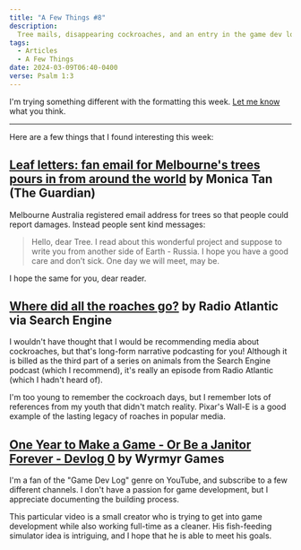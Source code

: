 ```yaml
---
title: "A Few Things #8"
description:
  Tree mails, disappearing cockroaches, and an entry in the game dev log genre
tags:
  - Articles
  - A Few Things
date: 2024-03-09T06:40-0400
verse: Psalm 1:3
---
```


I'm trying something different with the formatting this week.
[Let me know](mailto:sean@seanmcp.com) what you think.

---

Here are a few things that I found interesting this week:

## [Leaf letters: fan email for Melbourne's trees pours in from around the world](https://www.theguardian.com/australia-news/2015/jul/15/leaf-letters-fan-mail-melbourne-trees-pours-in-around-the-world) by Monica Tan (The Guardian)

Melbourne Australia registered email address for trees so that people could
report damages. Instead people sent kind messages:

> Hello, dear Tree. I read about this wonderful project and suppose to write you
> from another side of Earth - Russia. I hope you have a good care and don’t
> sick. One day we will meet, may be.

I hope the same for you, dear reader.

## [Where did all the roaches go?](https://pjvogt.substack.com/p/where-did-all-the-roaches-go) by Radio Atlantic via Search Engine

I wouldn't have thought that I would be recommending media about cockroaches,
but that's long-form narrative podcasting for you! Although it is billed as the
third part of a series on animals from the Search Engine podcast (which I
recommend), it's really an episode from Radio Atlantic (which I hadn't heard
of).

I'm too young to remember the cockroach days, but I remember lots of references
from my youth that didn't match reality. Pixar's Wall-E is a good example of the
lasting legacy of roaches in popular media.

## [One Year to Make a Game - Or Be a Janitor Forever - Devlog 0](https://www.youtube.com/watch?v=Dh9mhtEFUtg) by Wyrmyr Games

I'm a fan of the "Game Dev Log" genre on YouTube, and subscribe to a few
different channels. I don't have a passion for game development, but I
appreciate documenting the building process.

This particular video is a small creator who is trying to get into game
development while also working full-time as a cleaner. His fish-feeding
simulator idea is intriguing, and I hope that he is able to meet his goals.
